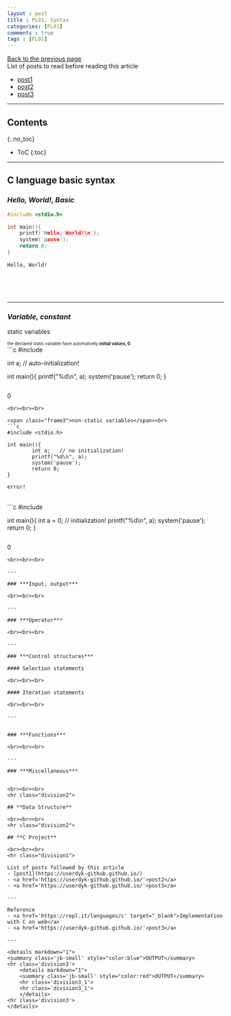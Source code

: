 ```yaml
---
layout : post
title : PL01, Syntax
categories: [PL01]
comments : true
tags : [PL01]
---
```

[Back to the previous page](https://userdyk-github.github.io/Study.html) <br>
List of posts to read before reading this article
- <a href='https://userdyk-github.github.io/'>post1</a>
- <a href='https://userdyk-github.github.io/'>post2</a>
- <a href='https://userdyk-github.github.io/'>post3</a>

---

## Contents
{:.no_toc}

* ToC
{:toc}

<hr class="division1">

## **C language basic syntax**

### ***Hello, World!, Basic***

```c
#include <stdio.h>

int main(){
    printf('Hello, World!\n');
    system('pause');
    return 0;
}
```
```
Hello, World!
```
<br><br><br>

---

### ***Variable, constant***

<span class="frame3">static variables</span><br>
<div style="font-size: 70%;">the declared static variable have automatively <b>initial values, 0</b>.</div>
```c
#include <stdio.h>

int a;   // auto-initialization!

int main(){
        printf("%d\n", a);
        system('pause');
        return 0;
}
```
```
0
```
<br><br><br>

<span class="frame3">non-static variables</span><br>
```c
#include <stdio.h>

int main(){
        int a;   // no initialization!
        printf("%d\n", a);
        system('pause');
        return 0;
}
```
```
error!
```
<br>
```c
#include <stdio.h>

int main(){
        int a = 0;   // initialization!
        printf("%d\n", a);
        system('pause');
        return 0;
}
```
```
0
```
<br><br><br>

---

### ***Input, output***

<br><br><br>

---

### ***Operator***

<br><br><br>

---

### ***Control structures***

#### Selection statements

<br><br><br>

#### Iteration statements

<br><br><br>

---


### ***Functions***

<br><br><br>

---

### ***Miscellaneous***


<br><br><br>
<hr class="division2">

## **Data Structure**

<br><br><br>
<hr class="division2">

## **C Project**

<br><br><br>
<hr class="division1">

List of posts followed by this article
- [post1](https://userdyk-github.github.io/)
- <a href='https://userdyk-github.github.io/'>post2</a>
- <a href='https://userdyk-github.github.io/'>post3</a>

---

Reference
- <a href='https://repl.it/languages/c' target="_blank">Implementation with C on web</a>
- <a href='https://userdyk-github.github.io/'>post3</a>

---

<details markdown="1">
<summary class='jb-small' style="color:blue">OUTPUT</summary>
<hr class='division3'>
    <details markdown="1">
    <summary class='jb-small' style="color:red">OUTPUT</summary>
    <hr class='division3_1'>
    <hr class='division3_1'>
    </details>
<hr class='division3'>
</details>



